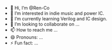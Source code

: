 - 👋 Hi, I’m @Ren-Co
- 👀 I’m interested in indie music and power IC.
- 🌱 I’m currently learning Verilog and IC design.
- 💞️ I’m looking to collaborate on ...
- 📫 How to reach me ...
- 😄 Pronouns: ...
- ⚡ Fun fact: ...

<!---
Ren-Co/Ren-Co is a ✨ special ✨ repository because its `README.md` (this file) appears on your GitHub profile.
You can click the Preview link to take a look at your changes.
--->
